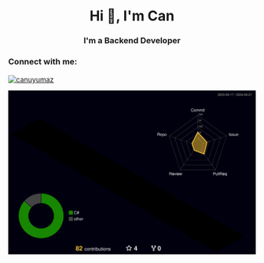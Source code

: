 <h1 align="center">Hi 👋, I'm Can</h1>
<h3 align="center">I'm a Backend Developer</h3>

<h3 align="left">Connect with me:</h3>
<p align="left">
<a href="https://linkedin.com/in/canuyumaz" target="blank"><img align="center" src="https://raw.githubusercontent.com/rahuldkjain/github-profile-readme-generator/master/src/images/icons/Social/linked-in-alt.svg" alt="canuyumaz" height="30" width="40" /></a>
</p>



![](./profile-3d-contrib/profile-night-rainbow.svg)

